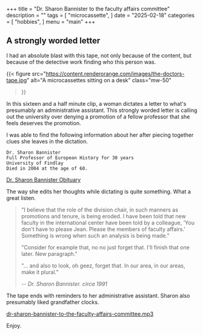 +++
title = "Dr. Sharon Bannister to the faculty affairs committee"
description = ""
tags = [
    "microcassette",
]
date = "2025-02-18"
categories = [
    "hobbies",
]
menu = "main"
+++

## A strongly worded letter

I had an absolute blast with this tape, not only because of the content, but because of the detective work finding who this person was.

{{< figure
    src="https://content.renderorange.com/images/the-doctors-tape.jpg"
    alt="A microcassettes sitting on a desk"
    class="mw-50"
>}}

In this sixteen and a half minute clip, a woman dictates a letter to what's presumably an administrative assistant.  This strongly worded letter is calling out the university over denying a promotion of a fellow professor that she feels deserves the promotion.

I was able to find the following information about her after piecing together clues she leaves in the dictation.

```
Dr. Sharon Bannister
Full Professor of European History for 30 years
University of Findlay
Died in 2004 at the age of 60.
```

[Dr. Sharon Bannister Obituary](https://www.legacy.com/us/obituaries/star-gazette/name/sharon-bannister-obituary?id=29316261)

The way she edits her thoughts while dictating is quite something.  What a great listen.

> "I believe that the role of the division chair, in such manners as promotions and tenure, is being eroded.  I have been told that new faculty in the international center have been told by a colleague, 'You don't have to please Jean. Please the members of faculty affairs.'  Something is wrong when such an analysis is being made."
> 
> "Consider for example that, no no just forget that.  I'll finish that one later.  New paragraph."
> 
> "... and also to look, oh geez, forget that.  In our area, in our areas, make it plural."
> 
> *-- Dr. Sharon Bannister.  circa 1991*

The tape ends with reminders to her administrative assistant.  Sharon also presumably liked grandfather clocks.

[dr-sharon-bannister-to-the-faculty-affairs-committee.mp3](https://content.renderorange.com/audio/microcassettes/dr-sharon-bannister-to-the-faculty-affairs-committee.mp3)

Enjoy.

